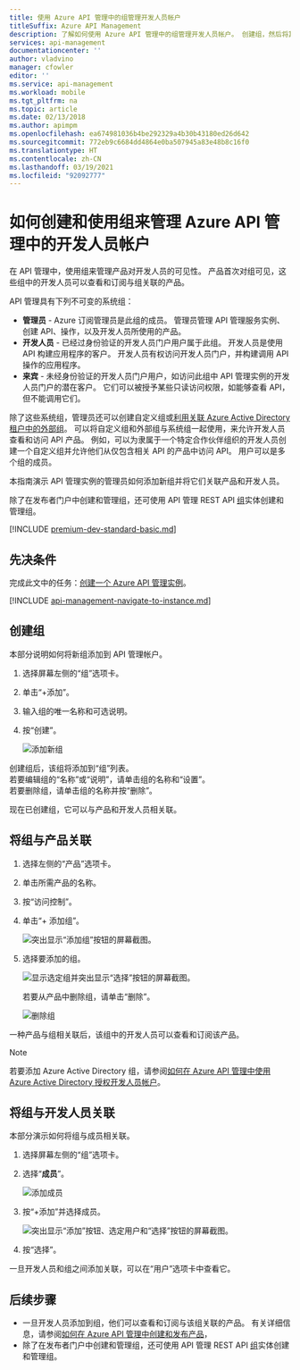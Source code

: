 ```yaml
---
title: 使用 Azure API 管理中的组管理开发人员帐户
titleSuffix: Azure API Management
description: 了解如何使用 Azure API 管理中的组管理开发人员帐户。 创建组，然后将其与产品或开发人员关联。
services: api-management
documentationcenter: ''
author: vladvino
manager: cfowler
editor: ''
ms.service: api-management
ms.workload: mobile
ms.tgt_pltfrm: na
ms.topic: article
ms.date: 02/13/2018
ms.author: apimpm
ms.openlocfilehash: ea674981036b4be292329a4b30b43180ed26d642
ms.sourcegitcommit: 772eb9c6684dd4864e0ba507945a83e48b8c16f0
ms.translationtype: HT
ms.contentlocale: zh-CN
ms.lasthandoff: 03/19/2021
ms.locfileid: "92092777"
---
```

# <a name="how-to-create-and-use-groups-to-manage-developer-accounts-in-azure-api-management"></a>如何创建和使用组来管理 Azure API 管理中的开发人员帐户

在 API 管理中，使用组来管理产品对开发人员的可见性。 产品首次对组可见，这些组中的开发人员可以查看和订阅与组关联的产品。 

API 管理具有下列不可变的系统组：

* **管理员** - Azure 订阅管理员是此组的成员。 管理员管理 API 管理服务实例、创建 API、操作，以及开发人员所使用的产品。
* **开发人员** - 已经过身份验证的开发人员门户用户属于此组。 开发人员是使用 API 构建应用程序的客户。 开发人员有权访问开发人员门户，并构建调用 API 操作的应用程序。
* **来宾** - 未经身份验证的开发人员门户用户，如访问此组中 API 管理实例的开发人员门户的潜在客户。 它们可以被授予某些只读访问权限，如能够查看 API，但不能调用它们。

除了这些系统组，管理员还可以创建自定义组或[利用关联 Azure Active Directory 租户中的外部组][leverage external groups in associated Azure Active Directory tenants]。 可以将自定义组和外部组与系统组一起使用，来允许开发人员查看和访问 API 产品。 例如，可以为隶属于一个特定合作伙伴组织的开发人员创建一个自定义组并允许他们从仅包含相关 API 的产品中访问 API。 用户可以是多个组的成员。

本指南演示 API 管理实例的管理员如何添加新组并将它们关联产品和开发人员。

除了在发布者门户中创建和管理组，还可使用 API 管理 REST API [组](/rest/api/apimanagement/apimanagementrest/azure-api-management-rest-api-group-entity)实体创建和管理组。

[!INCLUDE [premium-dev-standard-basic.md](../../includes/api-management-availability-premium-dev-standard-basic.md)]

## <a name="prerequisites"></a>先决条件

完成此文中的任务：[创建一个 Azure API 管理实例](get-started-create-service-instance.md)。

[!INCLUDE [api-management-navigate-to-instance.md](../../includes/api-management-navigate-to-instance.md)]

## <a name="create-a-group"></a><a name="create-group"> </a>创建组

本部分说明如何将新组添加到 API 管理帐户。

1. 选择屏幕左侧的“组”选项卡。
2. 单击“+添加”。
3. 输入组的唯一名称和可选说明。
4. 按“创建”。

    ![添加新组](./media/api-management-howto-create-groups/groups001.png)

创建组后，该组将添加到“组”列表。 <br/>若要编辑组的“名称”或“说明”，请单击组的名称和“设置”。<br/>若要删除组，请单击组的名称并按“删除”。

现在已创建组，它可以与产品和开发人员相关联。

## <a name="associate-a-group-with-a-product"></a><a name="associate-group-product"> </a>将组与产品关联

1. 选择左侧的“产品”选项卡。
2. 单击所需产品的名称。
3. 按“访问控制”。
4. 单击“+ 添加组”。

    ![突出显示“添加组”按钮的屏幕截图。](./media/api-management-howto-create-groups/groups002.png)
5. 选择要添加的组。

    ![显示选定组并突出显示“选择”按钮的屏幕截图。](./media/api-management-howto-create-groups/groups003.png)

    若要从产品中删除组，请单击“删除”。

    ![删除组](./media/api-management-howto-create-groups/groups004.png)

一种产品与组相关联后，该组中的开发人员可以查看和订阅该产品。

> [!NOTE]
> 若要添加 Azure Active Directory 组，请参阅[如何在 Azure API 管理中使用 Azure Active Directory 授权开发人员帐户](api-management-howto-aad.md)。

## <a name="associate-groups-with-developers"></a><a name="associate-group-developer"> </a>将组与开发人员关联

本部分演示如何将组与成员相关联。

1. 选择屏幕左侧的“组”选项卡。
2. 选择“**成员**”。

    ![添加成员](./media/api-management-howto-create-groups/groups005.png)
3. 按“+添加”并选择成员。

    ![突出显示“添加”按钮、选定用户和“选择”按钮的屏幕截图。](./media/api-management-howto-create-groups/groups006.png)
4. 按“选择”。

一旦开发人员和组之间添加关联，可以在“用户”选项卡中查看它。

## <a name="next-steps"></a><a name="next-steps"> </a>后续步骤

* 一旦开发人员添加到组，他们可以查看和订阅与该组关联的产品。 有关详细信息，请参阅[如何在 Azure API 管理中创建和发布产品][How create and publish a product in Azure API Management]，
* 除了在发布者门户中创建和管理组，还可使用 API 管理 REST API [组](/rest/api/apimanagement/apimanagementrest/azure-api-management-rest-api-group-entity)实体创建和管理组。

[Create a group]: #create-group
[Associate a group with a product]: #associate-group-product
[Associate groups with developers]: #associate-group-developer
[Next steps]: #next-steps

[How create and publish a product in Azure API Management]: api-management-howto-add-products.md

[Get started with Azure API Management]: get-started-create-service-instance.md
[Create an API Management service instance]: get-started-create-service-instance.md
[leverage external groups in associated Azure Active Directory tenants]: api-management-howto-aad.md
